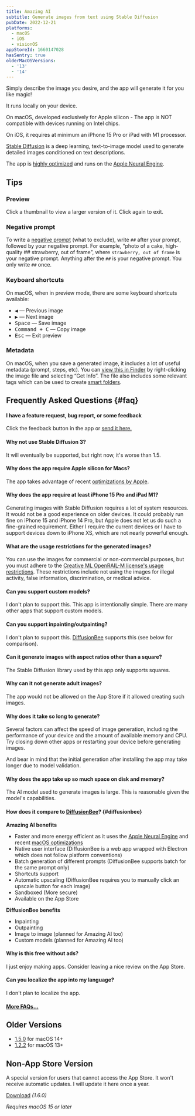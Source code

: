 ```yaml
---
title: Amazing AI
subtitle: Generate images from text using Stable Diffusion
pubDate: 2022-12-21
platforms:
  - macOS
  - iOS
  - visionOS
appStoreId: 1660147028
hasSentry: true
olderMacOSVersions:
  - '13'
  - '14'
---
```


Simply describe the image you desire, and the app will generate it for you like magic!

It runs locally on your device.

On macOS, developed exclusively for Apple silicon - The app is NOT compatible with devices running on Intel chips.

On iOS, it requires at minimum an iPhone 15 Pro or iPad with M1 processor.

[Stable Diffusion](https://en.wikipedia.org/wiki/Stable_Diffusion) is a deep learning, text-to-image model used to generate detailed images conditioned on text descriptions.

The app is [highly optimized](https://machinelearning.apple.com/research/stable-diffusion-coreml-apple-silicon) and runs on the [Apple Neural Engine](https://apple.fandom.com/wiki/Neural_Engine).

## Tips

### Preview

Click a thumbnail to view a larger version of it. Click again to exit.

### Negative prompt

To write a [negative prompt](https://dreamlike.art/guides/guide-to-stable-diffusion-negative-prompt-parameter) (what to exclude), write `##` after your prompt, followed by your negative prompt. For example, “photo of a cake, high-quality ## strawberry, out of frame”, where `strawberry, out of frame` is your negative prompt. Anything after the `##` is your negative prompt. You only write `##` once.

### Keyboard shortcuts

On macOS, when in preview mode, there are some keyboard shortcuts available:
- <kbd>◀</kbd> — Previous image
- <kbd>▶</kbd> — Next image
- <kbd>Space</kbd> — Save image
- <kbd>Command + C</kbd> — Copy image
- <kbd>Esc</kbd> — Exit preview

### Metadata

On macOS, when you save a generated image, it includes a lot of useful metadata (prompt, steps, etc). You can [view this in Finder](https://x.com/sindresorhus/status/1611441129622278146/photo/1) by right-clicking the image file and selecting “Get Info”. The file also includes some relevant tags which can be used to create [smart folders](https://support.apple.com/guide/mac-help/tag-files-and-folders-mchlp15236/mac).

## Frequently Asked Questions {#faq}

#### I have a feature request, bug report, or some feedback

Click the feedback button in the app or [send it here.](https://sindresorhus.com/feedback?product=Amazing%20AI&referrer=Website-FAQ)

#### Why not use Stable Diffusion 3?

It will eventually be supported, but right now, it's worse than 1.5.

#### Why does the app require Apple silicon for Macs?

The app takes advantage of recent [optimizations by Apple](https://machinelearning.apple.com/research/stable-diffusion-coreml-apple-silicon).

#### Why does the app require at least iPhone 15 Pro and iPad M1?

Generating images with Stable Diffusion requires a lot of system resources. It would not be a good experience on older devices. It could probably run fine on iPhone 15 and iPhone 14 Pro, but Apple does not let us do such a fine-grained requirement. Either I require the current devices or I have to support devices down to iPhone XS, which are not nearly powerful enough.

#### What are the usage restrictions for the generated images?

You can use the images for commercial or non-commercial purposes, but you must adhere to the [Creative ML OpenRAIL-M license's usage restrictions](https://github.com/CompVis/stable-diffusion/blob/21f890f9da3cfbeaba8e2ac3c425ee9e998d5229/LICENSE#L69-L82). These restrictions include not using the images for illegal activity, false information, discrimination, or medical advice.

#### Can you support custom models?

I don't plan to support this. This app is intentionally simple. There are many other apps that support custom models.

#### Can you support inpainting/outpainting?

I don't plan to support this. [DiffusionBee](https://diffusionbee.com) supports this (see below for comparison).

#### Can it generate images with aspect ratios other than a square?

The Stable Diffusion library used by this app only supports squares.

#### Why can it not generate adult images?

The app would not be allowed on the App Store if it allowed creating such images.

#### Why does it take so long to generate?

Several factors can affect the speed of image generation, including the performance of your device and the amount of available memory and CPU. Try closing down other apps or restarting your device before generating images.

And bear in mind that the initial generation after installing the app may take longer due to model validation.

#### Why does the app take up so much space on disk and memory?

The AI model used to generate images is large. This is reasonable given the model's capabilities.

#### How does it compare to [DiffusionBee](https://github.com/divamgupta/diffusionbee-stable-diffusion-ui)? {#diffusionbee}

**Amazing AI benefits**

- Faster and more energy efficient as it uses the [Apple Neural Engine](https://apple.fandom.com/wiki/Neural_Engine) and recent [macOS optimizations](https://machinelearning.apple.com/research/stable-diffusion-coreml-apple-silicon)
- Native user interface (DiffusionBee is a web app wrapped with Electron which does not follow platform conventions)
- Batch generation of different prompts (DiffusionBee supports batch for the same prompt only)
- Shortcuts support
- Automatic upscaling (DiffusionBee requires you to manually click an upscale button for each image)
- Sandboxed (More secure)
- Available on the App Store

**DiffusionBee benefits**

- Inpainting
- Outpainting
- Image to image (planned for Amazing AI too)
- Custom models (planned for Amazing AI too)

#### Why is this free without ads?

I just enjoy making apps. Consider leaving a nice review on the App Store.

#### Can you localize the app into my language?

I don't plan to localize the app.

#### [More FAQs…](/apps/faq)

## Older Versions

- [1.5.0](https://github.com/sindresorhus/sindresorhus.github.com/releases/download/v1.0.0/Amazing.AI.1.5.0.zip) for macOS 14+
- [1.2.2](https://drive.google.com/file/d/1mcEhAKhmQGYzmSS-zlejt3_qsKFzqm0h/view?usp=sharing) for macOS 13+

## Non-App Store Version

A special version for users that cannot access the App Store. It won't receive automatic updates. I will update it here once a year.

[Download](https://github.com/sindresorhus/sindresorhus.github.com/releases/download/v1.0.0/Amazing.AI.1.6.0.zip) *(1.6.0)*

*Requires macOS 15 or later*
